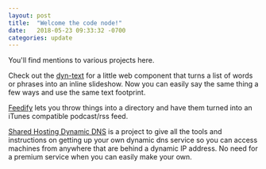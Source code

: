 ```yaml
---
layout: post
title:  "Welcome the code node!"
date:   2018-05-23 09:33:32 -0700
categories: update
---
```


You'll find mentions to various projects here. 

Check out the [dyn-text][dyn-text] for a little web component that turns a list of words or phrases into an inline slideshow. Now you can easily say the same thing a few ways and use the same text footprint.

[Feedify][feedify] lets you throw things into a directory and have them turned into an iTunes compatible podcast/rss feed.

[Shared Hosting Dynamic DNS][dynamic_dns_homespun] is a project to give all the tools and instructions on getting up your own dynamic dns service so you can access machines from anywhere that are behind a dynamic IP address. No need for a premium service when you can easily make your own.

[dyn-text]: https://github.com/vjcharles/dyn-text
[feedify]: https://github.com/vjcharles/feedify
[dynamic_dns_homespun]: https://github.com/vjcharles/dynamic_dns_homespun
